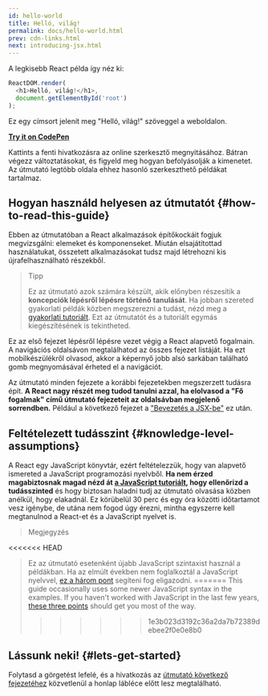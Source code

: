 ```yaml
---
id: hello-world
title: Helló, világ!
permalink: docs/hello-world.html
prev: cdn-links.html
next: introducing-jsx.html
---
```


A legkisebb React példa így néz ki:

```js
ReactDOM.render(
  <h1>Helló, világ!</h1>,
  document.getElementById('root')
);
```

Ez egy címsort jelenít meg "Helló, világ!" szöveggel a weboldalon.

**[Try it on CodePen](https://codepen.io/gaearon/pen/rrpgNB?editors=1010)**

Kattints a fenti hivatkozásra az online szerkesztő megnyitásához. Bátran végezz változtatásokat, és figyeld meg hogyan befolyásolják a kimenetet. Az útmutató legtöbb oldala ehhez hasonló szerkeszthető példákat tartalmaz.


## Hogyan használd helyesen az útmutatót {#how-to-read-this-guide}

Ebben az útmutatóban a React alkalmazások építőkockáit fogjuk megvizsgálni: elemeket és komponenseket. Miután elsajátítottad használatukat, összetett alkalmazásokat tudsz majd létrehozni kis újrafelhasználható részekből.

>Tipp
>
>Ez az útmutató azok számára készült, akik előnyben részesítik a **koncepciók lépésről lépésre történő tanulását**. Ha jobban szereted gyakorlati példák közben megszerezni a tudást, nézd meg a [gyakorlati tutoriált](/tutorial/tutorial.html). Ezt az útmutatót és a tutoriált egymás kiegészítésének is tekintheted.

Ez az első fejezet lépésről lépésre vezet végig a React alapvető fogalmain. A navigációs oldalsávon megtalálhatod az összes fejezet listáját. Ha ezt mobilkészülékről olvasod, akkor a képernyő jobb alsó sarkában található gomb megnyomásával érheted el a navigációt.

Az útmutató minden fejezete a korábbi fejezetekben megszerzett tudásra épít. **A React nagy részét meg tudod tanulni azzal, ha elolvasod a "Fő fogalmak" című útmutató fejezeteit az oldalsávban megjelenő sorrendben.** Például a következő fejezet a ["Bevezetés a JSX-be"](/docs/introducing-jsx.html) ez után.

## Feltételezett tudásszint {#knowledge-level-assumptions}

A React egy JavaScript könyvtár, ezért feltételezzük, hogy van alapvető ismereted a JavaScript programozási nyelvből. **Ha nem érzed magabiztosnak magad nézd át [a JavaScript tutoriált](https://developer.mozilla.org/hu/docs/Web/JavaScript/a_javascript_ujboli_bemutatasa), hogy ellenőrizd a tudásszinted** és hogy biztosan haladni tudj az útmutató olvasása közben anélkül, hogy elakadnál. Ez körübelül 30 perc és egy óra közötti időtartamot vesz igénybe, de utána nem fogod úgy érezni, mintha egyszerre kell megtanulnod a React-et és a JavaScript nyelvet is.

>Megjegyzés
>
<<<<<<< HEAD
>Ez az útmutató esetenként újabb JavaScript szintaxist használ a példákban. Ha az elmúlt években nem foglalkoztál a JavaScript nyelvvel, [ez a három pont](https://gist.github.com/gaearon/683e676101005de0add59e8bb345340c) segíteni fog eligazodni.
=======
>This guide occasionally uses some newer JavaScript syntax in the examples. If you haven't worked with JavaScript in the last few years, [these three points](https://gist.github.com/gaearon/683e676101005de0add59e8bb345340c) should get you most of the way.
>>>>>>> 1e3b023d3192c36a2da7b72389debee2f0e0e8b0


## Lássunk neki! {#lets-get-started}

Folytasd a görgetést lefelé, és a hivatkozás az [útmutató következő fejezetéhez](/docs/introducing-jsx.html) közvetlenül a honlap lábléce előtt lesz megtalálható.


